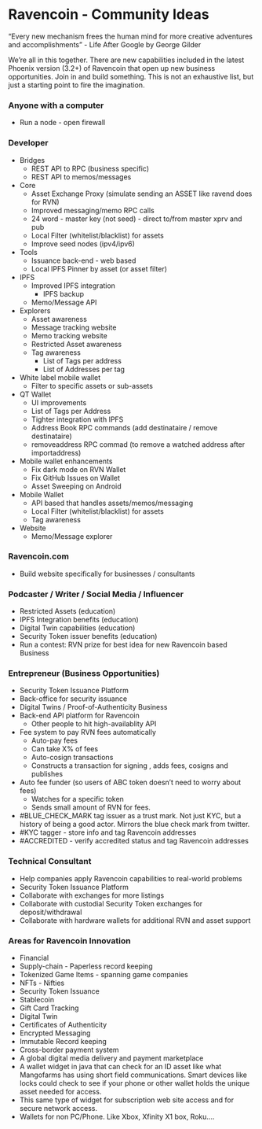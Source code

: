 # Ravencoin - Community Ideas

“Every new mechanism frees the human mind for more creative adventures and accomplishments” - Life After Google by George Gilder  

We’re all in this together. There are new capabilities included in the latest Phoenix version (3.2+) of Ravencoin that open up new business opportunities.  Join in and build something.  This is not an exhaustive list, but just a starting point to fire the imagination.  


### Anyone with a computer
* Run a node - open firewall


### Developer
* Bridges
    * REST API to RPC (business specific)
    * REST API to memos/messages
* Core
    * Asset Exchange Proxy (simulate sending an ASSET like ravend does for RVN)
    * Improved messaging/memo RPC calls
    * 24 word - master key (not seed) - direct to/from master xprv and pub
    * Local Filter (whitelist/blacklist) for assets
    * Improve seed nodes (ipv4/ipv6)
* Tools
    * Issuance back-end - web based
    * Local IPFS Pinner by asset (or asset filter)
* IPFS
    * Improved IPFS integration
        * IPFS backup
    * Memo/Message API
* Explorers
    * Asset awareness
    * Message tracking website
    * Memo tracking website
    * Restricted Asset awareness
    * Tag awareness
        * List of Tags per address
        * List of Addresses per tag
* White label mobile wallet
    * Filter to specific assets or sub-assets
* QT Wallet
    * UI improvements
    * List of Tags per Address
    * Tighter integration with IPFS
    * Address Book RPC commands (add destinataire / remove destinataire)
    * removeaddress RPC commad (to remove a watched address after importaddress)
* Mobile wallet enhancements
    * Fix dark mode on RVN Wallet
    * Fix GitHub Issues on Wallet
    * Asset Sweeping on Android
* Mobile Wallet
    * API based that handles assets/memos/messaging
    * Local Filter (whitelist/blacklist) for assets
    * Tag awareness
* Website
    * Memo/Message explorer


### Ravencoin.com
* Build website specifically for businesses / consultants


### Podcaster / Writer / Social Media / Influencer
* Restricted Assets (education)
* IPFS Integration benefits (education)
* Digital Twin capabilities (education)
* Security Token issuer benefits (education)
* Run a contest: RVN prize for best idea for new Ravencoin based Business


### Entrepreneur (Business Opportunities)
* Security Token Issuance Platform
* Back-office for security issuance
* Digital Twins / Proof-of-Authenticity Business
* Back-end API platform for Ravencoin
    * Other people to hit high-availablity API
* Fee system to pay RVN fees automatically
    * Auto-pay fees
    * Can take X% of fees
    * Auto-cosign transactions
    * Constructs a transaction for signing , adds fees, cosigns and publishes
* Auto fee funder (so users of ABC token doesn’t need to worry about fees)
    * Watches for a specific token
    * Sends small amount of RVN for fees.
* #BLUE_CHECK_MARK tag issuer as a trust mark.  Not just KYC, but a history of being a good actor.  Mirrors the blue check mark from twitter.
* #KYC tagger - store info and tag Ravencoin addresses
* #ACCREDITED - verify accredited status and tag Ravencoin addresses
 
### Technical Consultant
* Help companies apply Ravencoin capabilities to real-world problems
* Security Token Issuance Platform
* Collaborate with exchanges for more listings
* Collaborate with custodial Security Token exchanges for deposit/withdrawal
* Collaborate with hardware wallets for additional RVN and asset support


### Areas for Ravencoin Innovation
* Financial
* Supply-chain - Paperless record keeping
* Tokenized Game Items - spanning game companies
* NFTs - Nifties
* Security Token Issuance
* Stablecoin
* Gift Card Tracking
* Digital Twin
* Certificates of Authenticity
* Encrypted Messaging
* Immutable Record keeping
* Cross-border payment system
* A global digital media delivery and payment marketplace
* A wallet widget in java that can check for an ID asset like what Mangofarms has using short field communications. Smart devices like locks could check to see if your phone or other wallet holds the unique asset needed for access.
* This same type of widget for subscription web site access and for secure network access.
* Wallets for non PC/Phone. Like Xbox, Xfinity X1 box, Roku....
